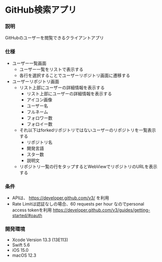 # GitHub検索アプリ 

### 説明
GitHubのユーザーを閲覧できるクライアントアプリ

### 仕様
- ユーザー一覧画面
  - ユーザー一覧をリストで表示する
  - 各行を選択することでユーザーリポジトリ画面に遷移する
- ユーザーリポジトリ画面
  - リスト上部にユーザーの詳細情報を表示する
    - リスト上部にユーザーの詳細情報を表示する
    - アイコン画像
    - ユーザー名
    - フルネーム
    - フォロワー数
    - フォロイー数 
  - それ以下はforkedリポジトリではないユーザーのリポジトリを一覧表示する
    - リポジトリ名
    - 開発言語
    - スター数
    - 説明文
  - リポジトリ一覧の行をタップするとWebViewでリポジトリのURLを表示する

### 条件
- APIは、 https://developer.github.com/v3/ を利用
- Rate Limitは認証なしの場合、60 requests per hour なのでpersonal access tokenを利用
https://developer.github.com/v3/guides/getting-started/#oauth

### 開発環境
- Xcode Version 13.3 (13E113)
- Swift 5.6
- iOS 15.0
- macOS 12.3
